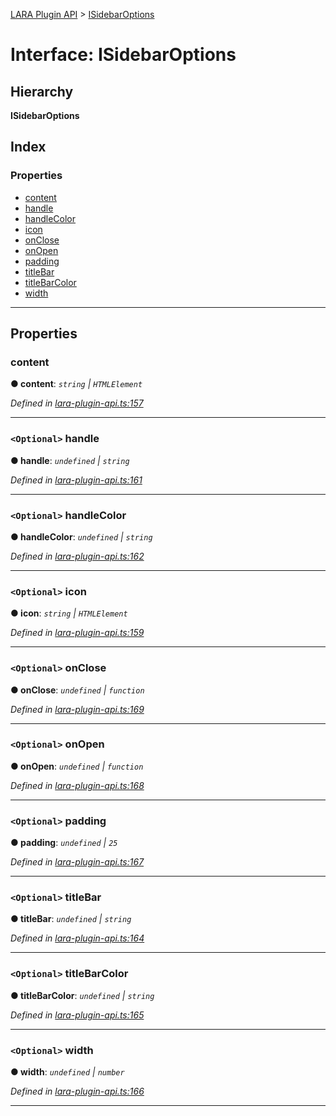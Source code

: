[LARA Plugin API](../README.md) > [ISidebarOptions](../interfaces/isidebaroptions.md)

# Interface: ISidebarOptions

## Hierarchy

**ISidebarOptions**

## Index

### Properties

* [content](isidebaroptions.md#content)
* [handle](isidebaroptions.md#handle)
* [handleColor](isidebaroptions.md#handlecolor)
* [icon](isidebaroptions.md#icon)
* [onClose](isidebaroptions.md#onclose)
* [onOpen](isidebaroptions.md#onopen)
* [padding](isidebaroptions.md#padding)
* [titleBar](isidebaroptions.md#titlebar)
* [titleBarColor](isidebaroptions.md#titlebarcolor)
* [width](isidebaroptions.md#width)

---

## Properties

<a id="content"></a>

###  content

**● content**: *`string` \| `HTMLElement`*

*Defined in [lara-plugin-api.ts:157](https://github.com/concord-consortium/lara/blob/bc186f7e/lara-plugin-api/src/lara-plugin-api.ts#L157)*

___
<a id="handle"></a>

### `<Optional>` handle

**● handle**: *`undefined` \| `string`*

*Defined in [lara-plugin-api.ts:161](https://github.com/concord-consortium/lara/blob/bc186f7e/lara-plugin-api/src/lara-plugin-api.ts#L161)*

___
<a id="handlecolor"></a>

### `<Optional>` handleColor

**● handleColor**: *`undefined` \| `string`*

*Defined in [lara-plugin-api.ts:162](https://github.com/concord-consortium/lara/blob/bc186f7e/lara-plugin-api/src/lara-plugin-api.ts#L162)*

___
<a id="icon"></a>

### `<Optional>` icon

**● icon**: *`string` \| `HTMLElement`*

*Defined in [lara-plugin-api.ts:159](https://github.com/concord-consortium/lara/blob/bc186f7e/lara-plugin-api/src/lara-plugin-api.ts#L159)*

___
<a id="onclose"></a>

### `<Optional>` onClose

**● onClose**: *`undefined` \| `function`*

*Defined in [lara-plugin-api.ts:169](https://github.com/concord-consortium/lara/blob/bc186f7e/lara-plugin-api/src/lara-plugin-api.ts#L169)*

___
<a id="onopen"></a>

### `<Optional>` onOpen

**● onOpen**: *`undefined` \| `function`*

*Defined in [lara-plugin-api.ts:168](https://github.com/concord-consortium/lara/blob/bc186f7e/lara-plugin-api/src/lara-plugin-api.ts#L168)*

___
<a id="padding"></a>

### `<Optional>` padding

**● padding**: *`undefined` \| `25`*

*Defined in [lara-plugin-api.ts:167](https://github.com/concord-consortium/lara/blob/bc186f7e/lara-plugin-api/src/lara-plugin-api.ts#L167)*

___
<a id="titlebar"></a>

### `<Optional>` titleBar

**● titleBar**: *`undefined` \| `string`*

*Defined in [lara-plugin-api.ts:164](https://github.com/concord-consortium/lara/blob/bc186f7e/lara-plugin-api/src/lara-plugin-api.ts#L164)*

___
<a id="titlebarcolor"></a>

### `<Optional>` titleBarColor

**● titleBarColor**: *`undefined` \| `string`*

*Defined in [lara-plugin-api.ts:165](https://github.com/concord-consortium/lara/blob/bc186f7e/lara-plugin-api/src/lara-plugin-api.ts#L165)*

___
<a id="width"></a>

### `<Optional>` width

**● width**: *`undefined` \| `number`*

*Defined in [lara-plugin-api.ts:166](https://github.com/concord-consortium/lara/blob/bc186f7e/lara-plugin-api/src/lara-plugin-api.ts#L166)*

___

